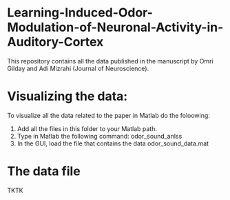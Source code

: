 # Learning-Induced-Odor-Modulation-of-Neuronal-Activity-in-Auditory-Cortex

This repository contains all the data published in the manuscript by Omri Gilday and Adi Mizrahi (Journal of Neuroscience). 

# Visualizing the data: 
To visualize all the data related to the paper in Matlab do the foloowing:
1. Add all the files in this folder to your Matlab path.
2. Type in Matlab the following command:  odor_sound_anlss
3. In the GUI, load the file that contains the data odor_sound_data.mat


# The data file 
TKTK
